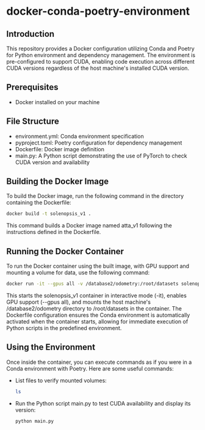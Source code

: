 # docker-conda-poetry-environment

## Introduction
This repository provides a Docker configuration utilizing Conda and Poetry for Python environment and dependency management. The environment is pre-configured to support CUDA, enabling code execution across different CUDA versions regardless of the host machine's installed CUDA version.

## Prerequisites
- Docker installed on your machine

## File Structure
- environment.yml: Conda environment specification
- pyproject.toml: Poetry configuration for dependency management
- Dockerfile: Docker image definition
- main.py: A Python script demonstrating the use of PyTorch to check CUDA version and availability

## Building the Docker Image
To build the Docker image, run the following command in the directory containing the Dockerfile:

```bash
docker build -t solenopsis_v1 .
```
This command builds a Docker image named atta_v1 following the instructions defined in the Dockerfile.

## Running the Docker Container
To run the Docker container using the built image, with GPU support and mounting a volume for data, use the following command:

```bash
docker run -it --gpus all -v /database2/odometry:/root/datasets solenopsis_v1
```
This starts the solenopsis_v1 container in interactive mode (-it), enables GPU support (--gpus all), and mounts the host machine's /database2/odometry directory to /root/datasets in the container. The Dockerfile configuration ensures the Conda environment is automatically activated when the container starts, allowing for immediate execution of Python scripts in the predefined environment.

## Using the Environment
Once inside the container, you can execute commands as if you were in a Conda environment with Poetry. Here are some useful commands:

- List files to verify mounted volumes:
  ```bash
  ls
  ```

- Run the Python script main.py to test CUDA availability and display its version:
  ```bash
  python main.py
  ```
